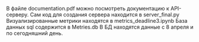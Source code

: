 В файле documentation.pdf можно посмотреть документацию к API-серверу. Сам код для создания сервера находится в server_final.py Визуализированные метрики находятся в metrics_deadline3.ipynb База данных sql содержится в Metries.db В БД находятся данные с 8 апреля и по сегодняшний день.
